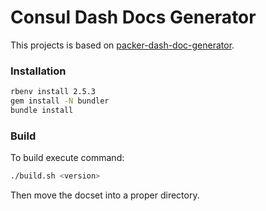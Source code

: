 Consul Dash Docs Generator
==========================

This projects is based on [packer-dash-doc-generator](https://github.com/bartoszj/packer-dash-doc-generator).

### Installation

```bash
rbenv install 2.5.3
gem install -N bundler
bundle install
```

### Build

To build execute command:

```bash
./build.sh <version>
```

Then move the docset into a proper directory.
